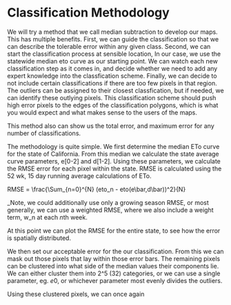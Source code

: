 # Classification Methodology

We will try a method that we call median subtraction to develop our
maps.  This has multiple benefits.  First, we can guide the
classification so that we can describe the tolerable error within any
given class.  Second, we can start the classification process at
sensible location, In our case, we use the statewide median eto curve
as our starting point.  We can watch each new classification step as
it comes in, and decide whether we need to add any expert knowledge
into the classfication scheme.  Finally, we can decide to not include
certain classifications if there are too few pixels in that region.
The outliers can be assigned to their closest classfication, but if
needed, we can identify these outlying pixels.  This classification
scheme should push high error pixels to the edges of the
classification polygons, which is what you would expect and what makes
sense to the users of the maps.

This method also can show us the total error, and maximum error for
any number of classifications.

The methodology is quite simple.  We first determine the median ETo
curve for the state of California.  From this median we calculate the
state average curve parameters, e[0-2] and d[1-2].  Using these
parameters, we calculate the RMSE error for each pixel within the
state. RMSE is calculated using the 52 wk, 15 day running average
calculations of ETo.

RMSE = \frac{\Sum_{n=0}^{N} (eto_n - eto(e\bar,d\bar))^2}{N}

_Note, we could additionally use only a growing season RMSE, or most
generally, we can use a weighted RMSE, where we also include a weight
term, w_n at each $n$th week.

At this point we can plot the RMSE for the entire state, to see how
the error is spatially distributed.

We then set our acceptable error for the our classification.  From
this we can mask out those pixels that lay within those error bars.
The remaining pixels can be clustered into what side of the median
values their components lie.  We can either cluster them into 2^5 (32)
categories, or we can use a single parameter, eg. $e0$, or whichever
parameter most evenly divides the outliers.

Using these clustered pixels, we can once again 